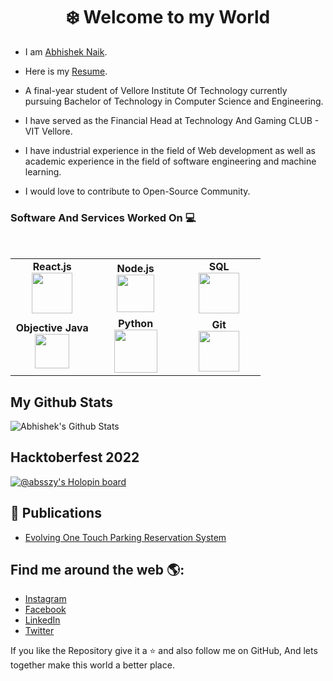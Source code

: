 <h1 align="center"> ❄️ Welcome to my World</h1>


* I am [Abhishek Naik](https://www.linkedin.com/in/abhishek-naik-8a897214b/). 

* Here is my [Resume](https://drive.google.com/file/d/1V1K5DIOy_4C6eOn1YA3snOGI8G430uQ5/view?usp=sharing).

* A final-year student of Vellore Institute Of Technology currently pursuing Bachelor of Technology in Computer Science and Engineering.

* I have served as the Financial Head at Technology And Gaming CLUB - VIT Vellore.

* I have industrial experience in the field of Web development as well as academic experience in the field of software engineering and machine learning.

* I would love to contribute to Open-Source Community.


### Software And Services Worked On :computer:

<br>
<table>
    <tbody>
        <tr>
            <td align="center" width="33%">
                <span><b><center>React.js</center></b></span> 
                <img height=65px src="https://s3-us-east-2.amazonaws.com/ditrainingco/wp-content/uploads/2020/01/06063857/React-1.png"> 
            </td>
            <td align="center" width="33%">
                <span><b><center>Node.js</center></b></span> 
                <img height=60px src="https://upload.wikimedia.org/wikipedia/commons/thumb/d/d9/Node.js_logo.svg/1920px-Node.js_logo.svg.png"> 
            </td>
            <td align="center" width="33%">
                <span><b><center>SQL</center></b></span> 
                <img height=65px src="https://www.macworld.co.uk/cmsdata/features/3638150/setup_learn_sql_mac_thumb1200_4-3.jpg"> 
            </td>
        </tr>
        <tr>
            <td align="center" width="33%">
                <span><b><center>Objective Java</center></b></span> 
                <img height=55px src="https://miro.medium.com/max/8642/1*iIXOmGDzrtTJmdwbn7cGMw.png"> 
            </td>
            <td align="center" width="33%">
                <span><b><center>Python</center></b></span> 
                <img height=69px src="https://upload.wikimedia.org/wikipedia/commons/thumb/0/0a/Python.svg/1200px-Python.svg.png"> 
            </td>
            <td align="center" width="33%">
                <span><b><center>Git</center></b></span> 
                <img height=65px src="https://git-scm.com/images/logos/downloads/Git-Logo-2Color.png"> 
            </td>
        </tr>
    </tbody>
</table>

## My Github Stats
 
![Abhishek's Github Stats](https://github-readme-stats.vercel.app/api?username=AbssZy&theme=dark&show_icons=true)

## Hacktoberfest 2022

[![@absszy's Holopin board](https://holopin.me/absszy)](https://holopin.io/@absszy)

## :scroll: Publications

- [Evolving One Touch Parking Reservation System](https://www.ijsr.net/get_abstract.php?paper_id=SR20929151428)

## Find me around the web 🌎:

- [Instagram](https://www.instagram.com/itsabsszy/)
- [Facebook](https://www.facebook.com/abhishek.naik.14203/)
- [LinkedIn](https://www.linkedin.com/in/abhishek-naik-8a897214b/)
- [Twitter](https://twitter.com/ZyAbss)

If you like the Repository give it a :star: and also follow me on GitHub, And lets together make this world a better place.<br>
